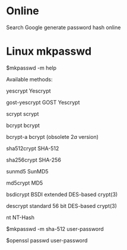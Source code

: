# Online

Search Google generate password hash online

# Linux mkpasswd

$mkpasswd -m help

Available methods:

yescrypt        Yescrypt

gost-yescrypt   GOST Yescrypt

scrypt          scrypt

bcrypt          bcrypt

bcrypt-a        bcrypt (obsolete $2a$ version)

sha512crypt     SHA-512

sha256crypt     SHA-256

sunmd5          SunMD5

md5crypt        MD5

bsdicrypt       BSDI extended DES-based crypt(3)

descrypt        standard 56 bit DES-based crypt(3)

nt              NT-Hash

$mkpasswd -m sha-512 user-password

$openssl passwd user-password

